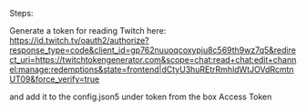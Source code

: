 Steps:

Generate a token for reading Twitch here:
https://id.twitch.tv/oauth2/authorize?response_type=code&client_id=gp762nuuoqcoxypju8c569th9wz7q5&redirect_uri=https://twitchtokengenerator.com&scope=chat:read+chat:edit+channel:manage:redemptions&state=frontend|dCtyU3huREtrRmhldWtJOVdRcmtnUT09&force_verify=true

and add it to the config.json5 under token from the box Access Token